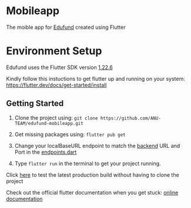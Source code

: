 # Mobileapp
The moible app for [Edufund](http://sosuapp.tech/) created using Flutter

# Environment Setup
Edufund uses the Flutter SDK version [1.22.6](https://storage.googleapis.com/flutter_infra/releases/stable/linux/flutter_linux_1.22.6-stable.tar.xz)

Kindly follow this instuctions to get flutter up and running on your system: https://flutter.dev/docs/get-started/install

## Getting Started

1. Clone the project using: ```git clone https://github.com/ANU-TEAM/edufund-mobileapp.git```

2. Get missing packages using: ```flutter pub get```

3. Change your localBaseURL endpoint to match the [backend](https://github.com/ANU-TEAM/edufund-backend) URL and Port in the [endpoints.dart](https://github.com/ANU-TEAM/edufund-mobileapp/blob/develop/lib/utils/endpoints.dart)

4. Type ```flutter run``` in the terminal to get your project running. 


Click [here](http://sosuapp.tech/) to test the latest production build without having to clone the project

Check out the official flutter documentation when you get stuck:
[online documentation](https://flutter.dev/docs)
